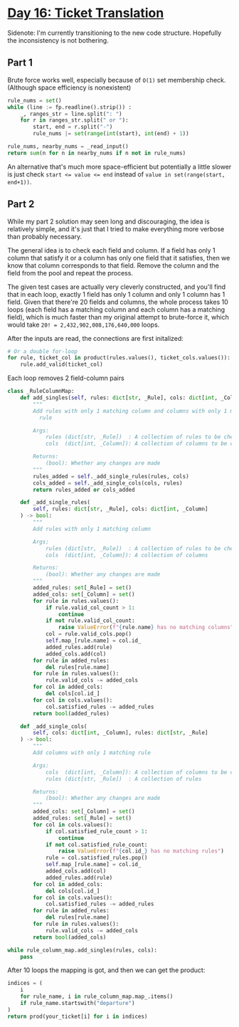 # [Day 16: Ticket Translation](https://adventofcode.com/2020/day/16)

Sidenote: I'm currently transitioning to the new code structure. Hopefully the
inconsistency is not bothering.

## Part 1

Brute force works well, especially because of `O(1)` set membership check.
(Although space efficiency is nonexistent)

```py
rule_nums = set()
while (line := fp.readline().strip()) :
    _, ranges_str = line.split(": ")
    for r in ranges_str.split(" or "):
        start, end = r.split("-")
        rule_nums |= set(range(int(start), int(end) + 1))

rule_nums, nearby_nums = _read_input()
return sum(n for n in nearby_nums if n not in rule_nums)
```

An alternative that's much more space-efficient but potentially a little slower
is just check `start <= value <= end` instead of
`value in set(range(start, end+1))`.

## Part 2

While my part 2 solution may seen long and discouraging, the idea is relatively
simple, and it's just that I tried to make everything more verbose than probably
necessary.

The general idea is to check each field and column. If a field has only 1 column
that satisfy it or a column has only one field that it satisfies, then we know
that column corresponds to that field. Remove the column and the field from the
pool and repeat the process.

The given test cases are actually very cleverly constructed, and you'll find that
in each loop, exactly 1 field has only 1 column and only 1 column has 1 field.
Given that there're 20 fields and columns, the whole process takes 10 loops (each
field has a matching column and each column has a matching field), which is much
faster than my original attempt to brute-force it, which would take
`20! = 2,432,902,008,176,640,000` loops.

After the inputs are read, the connections are first initalized:

```py
# Or a double for-loop
for rule, ticket_col in product(rules.values(), ticket_cols.values()):
    rule.add_valid(ticket_col)
```

Each loop removes 2 field-column pairs

```py
class _RuleColumnMap:
    def add_singles(self, rules: dict[str, _Rule], cols: dict[int, _Column]) -> bool:
        """
        Add rules with only 1 matching column and columns with only 1 matching
          rule

        Args:
            rules (dict[str, _Rule])  : A collection of rules to be checked
            cols  (dict[int, _Column]): A collection of columns to be checked

        Returns:
            (bool): Whether any changes are made
        """
        rules_added = self._add_single_rules(rules, cols)
        cols_added = self._add_single_cols(cols, rules)
        return rules_added or cols_added

    def _add_single_rules(
        self, rules: dict[str, _Rule], cols: dict[int, _Column]
    ) -> bool:
        """
        Add rules with only 1 matching column

        Args:
            rules (dict[str, _Rule])  : A collection of rules to be checked
            cols  (dict[int, _Column]): A collection of columns

        Returns:
            (bool): Whether any changes are made
        """
        added_rules: set[_Rule] = set()
        added_cols: set[_Column] = set()
        for rule in rules.values():
            if rule.valid_col_count > 1:
                continue
            if not rule.valid_col_count:
                raise ValueError(f"{rule.name} has no matching columns")
            col = rule.valid_cols.pop()
            self.map_[rule.name] = col.id_
            added_rules.add(rule)
            added_cols.add(col)
        for rule in added_rules:
            del rules[rule.name]
        for rule in rules.values():
            rule.valid_cols -= added_cols
        for col in added_cols:
            del cols[col.id_]
        for col in cols.values():
            col.satisfied_rules -= added_rules
        return bool(added_rules)

    def _add_single_cols(
        self, cols: dict[int, _Column], rules: dict[str, _Rule]
    ) -> bool:
        """
        Add columns with only 1 matching rule

        Args:
            cols  (dict[int, _Column]): A collection of columns to be checked
            rules (dict[str, _Rule])  : A collection of rules

        Returns:
            (bool): Whether any changes are made
        """
        added_cols: set[_Column] = set()
        added_rules: set[_Rule] = set()
        for col in cols.values():
            if col.satisfied_rule_count > 1:
                continue
            if not col.satisfied_rule_count:
                raise ValueError(f"{col.id_} has no matching rules")
            rule = col.satisfied_rules.pop()
            self.map_[rule.name] = col.id_
            added_cols.add(col)
            added_rules.add(rule)
        for col in added_cols:
            del cols[col.id_]
        for col in cols.values():
            col.satisfied_rules -= added_rules
        for rule in added_rules:
            del rules[rule.name]
        for rule in rules.values():
            rule.valid_cols -= added_cols
        return bool(added_cols)

while rule_column_map.add_singles(rules, cols):
    pass
```

After 10 loops the mapping is got, and then we can get the product:

```py
indices = (
    i
    for rule_name, i in rule_column_map.map_.items()
    if rule_name.startswith("departure")
)
return prod(your_ticket[i] for i in indices)
```
